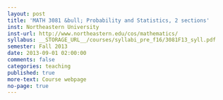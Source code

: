 ```yaml
---
layout: post
title: 'MATH 3081 &bull; Probability and Statistics, 2 sections'
inst: Northeastern University
inst-url: http://www.northeastern.edu/cos/mathematics/
syllabus: __STORAGE_URL__/courses/syllabi_pre_f16/3081F13_syll.pdf
semester: Fall 2013
date: 2013-09-01 02:00:00
comments: false
categories: teaching
published: true
more-text: Course webpage
no-page: true
---
```

